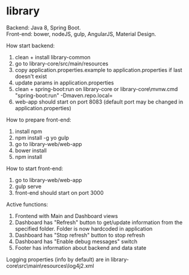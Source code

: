 # library
Backend: Java 8, Spring Boot.  
Front-end: bower, nodeJS, gulp, AngularJS, Material Design.

How start backend:  
1. clean + install library-common  
2. go to library-core/src/main/resources  
3. copy application.properties.example to application.properties if last doesn't exist  
4. update params in application.properties  
5. clean + spring-boot:run on library-core or library-core\mvnw.cmd "spring-boot:run" -Dmaven.repo.local=<path-to-local repository>  
6. web-app should start on port 8083 (default port may be changed in application.properties)  

How to prepare front-end:  
1. install npm  
2. npm install -g yo gulp  
3. go to library-web/web-app  
4. bower install  
5. npm install  

How to start front-end:  
1. go to library-web/web-app  
2. gulp serve  
3. front-end should start on port 3000  

Active functions:  
1. Frontend with Main and Dashboard views  
2. Dashboard has "Refresh" button to get/update information from the specified folder. Folder is now hardcoded in application  
3. Dashboard has "Stop refresh" button to stop refresh  
4. Dashboard has "Enable debug messages" switch  
5. Footer has information about backend and data state  

Logging properties (info by default) are in library-core\src\main\resources\log4j2.xml

